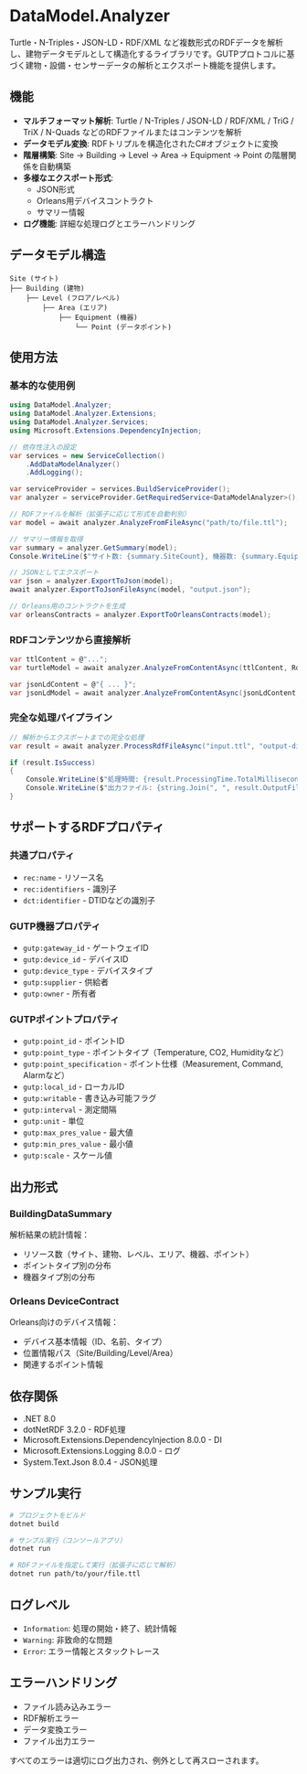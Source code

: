 # DataModel.Analyzer

Turtle・N-Triples・JSON-LD・RDF/XML など複数形式のRDFデータを解析し、建物データモデルとして構造化するライブラリです。GUTPプロトコルに基づく建物・設備・センサーデータの解析とエクスポート機能を提供します。

## 機能

- **マルチフォーマット解析**: Turtle / N-Triples / JSON-LD / RDF/XML / TriG / TriX / N-Quads などのRDFファイルまたはコンテンツを解析
- **データモデル変換**: RDFトリプルを構造化されたC#オブジェクトに変換
- **階層構築**: Site → Building → Level → Area → Equipment → Point の階層関係を自動構築
- **多様なエクスポート形式**:
  - JSON形式
  - Orleans用デバイスコントラクト
  - サマリー情報
- **ログ機能**: 詳細な処理ログとエラーハンドリング

## データモデル構造

```
Site (サイト)
├── Building (建物)
    ├── Level (フロア/レベル)
        ├── Area (エリア)
            ├── Equipment (機器)
                └── Point (データポイント)
```

## 使用方法

### 基本的な使用例

```csharp
using DataModel.Analyzer;
using DataModel.Analyzer.Extensions;
using DataModel.Analyzer.Services;
using Microsoft.Extensions.DependencyInjection;

// 依存性注入の設定
var services = new ServiceCollection()
    .AddDataModelAnalyzer()
    .AddLogging();

var serviceProvider = services.BuildServiceProvider();
var analyzer = serviceProvider.GetRequiredService<DataModelAnalyzer>();

// RDFファイルを解析（拡張子に応じて形式を自動判別）
var model = await analyzer.AnalyzeFromFileAsync("path/to/file.ttl");

// サマリー情報を取得
var summary = analyzer.GetSummary(model);
Console.WriteLine($"サイト数: {summary.SiteCount}, 機器数: {summary.EquipmentCount}");

// JSONとしてエクスポート
var json = analyzer.ExportToJson(model);
await analyzer.ExportToJsonFileAsync(model, "output.json");

// Orleans用のコントラクトを生成
var orleansContracts = analyzer.ExportToOrleansContracts(model);
```

### RDFコンテンツから直接解析

```csharp
var ttlContent = @"...";
var turtleModel = await analyzer.AnalyzeFromContentAsync(ttlContent, RdfSerializationFormat.Turtle, "ttl-source");

var jsonLdContent = @"{ ... }";
var jsonLdModel = await analyzer.AnalyzeFromContentAsync(jsonLdContent, RdfSerializationFormat.JsonLd, "jsonld-source");
```

### 完全な処理パイプライン

```csharp
// 解析からエクスポートまでの完全な処理
var result = await analyzer.ProcessRdfFileAsync("input.ttl", "output-directory");

if (result.IsSuccess)
{
    Console.WriteLine($"処理時間: {result.ProcessingTime.TotalMilliseconds}ms");
    Console.WriteLine($"出力ファイル: {string.Join(", ", result.OutputFiles.Values)}");
}
```

## サポートするRDFプロパティ

### 共通プロパティ
- `rec:name` - リソース名
- `rec:identifiers` - 識別子
- `dct:identifier` - DTIDなどの識別子

### GUTP機器プロパティ
- `gutp:gateway_id` - ゲートウェイID  
- `gutp:device_id` - デバイスID
- `gutp:device_type` - デバイスタイプ
- `gutp:supplier` - 供給者
- `gutp:owner` - 所有者

### GUTPポイントプロパティ
- `gutp:point_id` - ポイントID
- `gutp:point_type` - ポイントタイプ（Temperature, CO2, Humidityなど）
- `gutp:point_specification` - ポイント仕様（Measurement, Command, Alarmなど）
- `gutp:local_id` - ローカルID
- `gutp:writable` - 書き込み可能フラグ
- `gutp:interval` - 測定間隔
- `gutp:unit` - 単位
- `gutp:max_pres_value` - 最大値
- `gutp:min_pres_value` - 最小値
- `gutp:scale` - スケール値

## 出力形式

### BuildingDataSummary
解析結果の統計情報：
- リソース数（サイト、建物、レベル、エリア、機器、ポイント）
- ポイントタイプ別の分布
- 機器タイプ別の分布

### Orleans DeviceContract
Orleans向けのデバイス情報：
- デバイス基本情報（ID、名前、タイプ）
- 位置情報パス（Site/Building/Level/Area）
- 関連するポイント情報

## 依存関係

- .NET 8.0
- dotNetRDF 3.2.0 - RDF処理
- Microsoft.Extensions.DependencyInjection 8.0.0 - DI
- Microsoft.Extensions.Logging 8.0.0 - ログ
- System.Text.Json 8.0.4 - JSON処理

## サンプル実行

```bash
# プロジェクトをビルド
dotnet build

# サンプル実行（コンソールアプリ）
dotnet run

# RDFファイルを指定して実行（拡張子に応じて解析）
dotnet run path/to/your/file.ttl
```

## ログレベル

- `Information`: 処理の開始・終了、統計情報
- `Warning`: 非致命的な問題
- `Error`: エラー情報とスタックトレース

## エラーハンドリング

- ファイル読み込みエラー
- RDF解析エラー  
- データ変換エラー
- ファイル出力エラー

すべてのエラーは適切にログ出力され、例外として再スローされます。